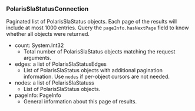 ### PolarisSlaStatusConnection
Paginated list of PolarisSlaStatus objects. Each page of the results will include at most 1000 entries. Query the `pageInfo.hasNextPage` field to know whether all objects were returned.

- count: System.Int32
  - Total number of PolarisSlaStatus objects matching the request arguments.
- edges: a list of PolarisSlaStatusEdges
  - List of PolarisSlaStatus objects with additional pagination information. Use `nodes` if per-object cursors are not needed.
- nodes: a list of PolarisSlaStatuss
  - List of PolarisSlaStatus objects.
- pageInfo: PageInfo
  - General information about this page of results.
